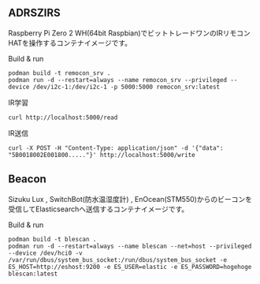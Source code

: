 <h2>ADRSZIRS</h2>
Raspberry Pi Zero 2 WH(64bit Raspbian)でビットトレードワンのIRリモコンHATを操作するコンテナイメージです。

Build & run
```
podman build -t remocon_srv .
podman run -d --restart=always --name remocon_srv --privileged --device /dev/i2c-1:/dev/i2c-1 -p 5000:5000 remocon_srv:latest
```

IR学習
```
curl http://localhost:5000/read
```

IR送信
```
curl -X POST -H "Content-Type: application/json" -d '{"data": "5B0018002E001800....."}' http://localhost:5000/write
```

<h2>Beacon</h2>
Sizuku Lux , SwitchBot(防水温湿度計) , EnOcean(STM550)からのビーコンを受信してElasticsearchへ送信するコンテナイメージです。

Build & run
```
podman build -t blescan .
podman run -d --restart=always --name blescan --net=host --privileged --device /dev/hci0 -v /var/run/dbus/system_bus_socket:/run/dbus/system_bus_socket -e ES_HOST=http://eshost:9200 -e ES_USER=elastic -e ES_PASSWORD=hogehoge blescan:latest
```
